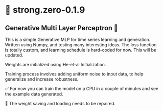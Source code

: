 # 📎 strong.zero-0.1.9 
## Generative Multi Layer Perceptron 🤖 

This is a simple Generative MLP for time series learning and generation. Written using Numpy, and testing many interesting ideas. 
The loss function is totally custom, and learning schedule is hard-coded for now. This will be updated.

Weights are initialized using He-et-al Initialization. 

Training process involves adding uniform noise to input data, to help generalize and increase robustness. 

✅ For now you can train the model on a CPU in a couple of minutes and see the example data generated. 

🚫 The weight saving and loading needs to be repaired. 

